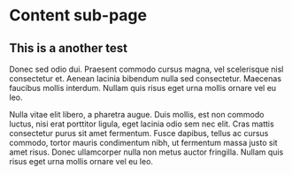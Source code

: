 # Content sub-page

## This is a another test

Donec sed odio dui. Praesent commodo cursus magna, vel scelerisque nisl consectetur et. Aenean lacinia bibendum nulla sed consectetur. Maecenas faucibus mollis interdum. Nullam quis risus eget urna mollis ornare vel eu leo.

Nulla vitae elit libero, a pharetra augue. Duis mollis, est non commodo luctus, nisi erat porttitor ligula, eget lacinia odio sem nec elit. Cras mattis consectetur purus sit amet fermentum. Fusce dapibus, tellus ac cursus commodo, tortor mauris condimentum nibh, ut fermentum massa justo sit amet risus. Donec ullamcorper nulla non metus auctor fringilla. Nullam quis risus eget urna mollis ornare vel eu leo.
